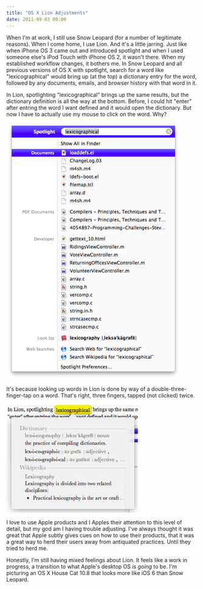```yaml
---
title: "OS X Lion Adjustments"
date: 2011-09-03 00:00
---
```


<p>When I'm at work, I still use Snow Leopard (for a number of legitimate reasons). When I come home, I use Lion. And it's a little jarring. Just like when iPhone OS 3 came out and introduced spotlight and when I used someone else's iPod Touch with iPhone OS 2, it wasn't there. When my established workflow changes, it bothers me.
In Snow Leopard and all previous versions of OS X with spotlight, search for a word like "lexicographical" would bring up (at the top) a dictionary entry for the word, followed by any documents, emails, and browser history with that word in it.<!--more--></p>

<p>In Lion, spotlighting "lexicographical" brings up the same results, but the dictionary definition is all the way at the bottom. Before, I could hit "enter" after entring the word I want defined and it would open the dictionary. But now I have to actually use my mouse to click on the word. Why?</p>

<img src="/img/import/blog/2011/09/os-x-lion-adjustments/7D8C7B3EE0D5427C95F0289DE689DF30.png" class="img-responsive" />

<p>It's because looking up words in Lion is done by way of a double-three-finger-tap on a word. That's right, three fingers, tapped (not clicked) twice.</p>

<img src="/img/import/blog/2011/09/os-x-lion-adjustments/70DF243AD07B4B9FB242E27633C6A7CC.png" class="img-responsive" />

<p>I love to use Apple products and I Apples their attention to this level of detail, but my god am I having trouble adjusting. I've always thought it was great that Apple subtly gives cues on how to use their products, that it was a great way to herd their users away from antiquated practices. Until they tried to herd me.</p>

<p>Honestly, I'm still having mixed feelings about Lion. It feels like a work in progress, a transition to what Apple's desktop OS <em>is going</em> to be. I'm picturing an OS X House Cat 10.8 that looks more like iOS 6 than Snow Leopard.</p>

<!-- more -->

